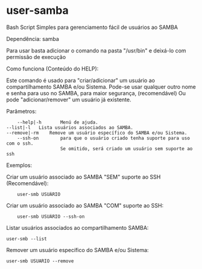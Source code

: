 # user-samba
Bash Script Simples para gerenciamento fácil de usuários ao SAMBA

Dependência: samba

Para usar basta adicionar o comando na pasta "/usr/bin" e deixá-lo com permissão de execução

Como funciona (Conteúdo do HELP):

Este comando é usado para "criar/adicionar" um usuário ao compartilhamento SAMBA e/ou Sistema.
Pode-se usar qualquer outro nome e senha para uso no SAMBA, para maior segurança, (recomendável)
Ou pode "adicionar/remover" um usuário já existente.

Parâmetros:

        --help|-h       Menú de ajuda.
	--list|-l	Lista usuários associados ao SAMBA.
	--remove|-rm	Remove um usuário específico do SAMBA e/ou Sistema.
        --ssh-on        para que o usuário criado tenha suporte para uso com o ssh.
                        Se omitido, será criado um usuário sem suporte ao ssh
Exemplos:

 Criar um usuário associado ao SAMBA "SEM" suporte ao SSH (Recomendável):

        user-smb USUÁRIO

 Criar um usuário associado ao SAMBA "COM" suporte ao SSH:

        user-smb USUÁRIO --ssh-on

 Listar usuários associados ao compartilhamento SAMBA:

	user-smb --list

 Remover um usuário específico do SAMBA e/ou Sistema:

	user-smb USUARIO --remove

